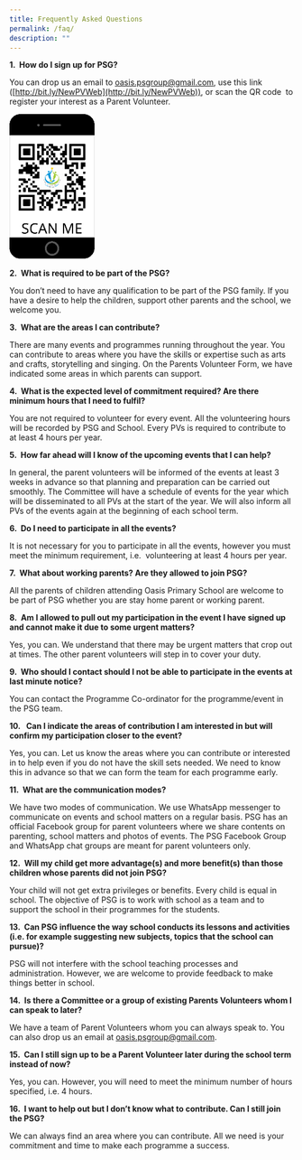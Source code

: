 ```yaml
---
title: Frequently Asked Questions
permalink: /faq/
description: ""
---
```

**1.  How do I sign up for PSG?**

You can drop us an email to [oasis.psgroup@gmail.com](mailto:oasis.psgroup@gmail.com), use this link ([http://bit.ly/NewPVWeb](http://bit.ly/NewPVWeb)), or scan the QR code  to register your interest as a Parent Volunteer.

<img src="/images/scan%20me%20parent.png" 
     style="width:30%">
		 
**2.  What is required to be part of the PSG?**

You don’t need to have any qualification to be part of the PSG family. If you have a desire to help the children, support other parents and the school, we welcome you.

**3.  What are the areas I can contribute?**

There are many events and programmes running throughout the year. You can contribute to areas where you have the skills or expertise such as arts and crafts, storytelling and singing. On the Parents Volunteer Form, we have indicated some areas in which parents can support.

**4.  What is the expected level of commitment required? Are there minimum hours that I need to fulfil?**

You are not required to volunteer for every event. All the volunteering hours will be recorded by PSG and School. Every PVs is required to contribute to at least 4 hours per year.

**5.  How far ahead will I know of the upcoming events that I can help?**

In general, the parent volunteers will be informed of the events at least 3 weeks in advance so that planning and preparation can be carried out smoothly. The Committee will have a schedule of events for the year which will be disseminated to all PVs at the start of the year. We will also inform all PVs of the events again at the beginning of each school term.

**6.  Do I need to participate in all the events?**

It is not necessary for you to participate in all the events, however you must meet the minimum requirement, i.e.  volunteering at least 4 hours per year.

**7.  What about working parents? Are they allowed to join PSG?**

All the parents of children attending Oasis Primary School are welcome to be part of PSG whether you are stay home parent or working parent.

**8.  Am I allowed to pull out my participation in the event I have signed up and cannot make it due to some urgent matters?**

Yes, you can. We understand that there may be urgent matters that crop out at times. The other parent volunteers will step in to cover your duty.

**9.  Who should I contact should I not be able to participate in the events at last minute notice?**

You can contact the Programme Co-ordinator for the programme/event in the PSG team.

**10.   Can I indicate the areas of contribution I am interested in but will confirm my participation closer to the event?**

Yes, you can. Let us know the areas where you can contribute or interested in to help even if you do not have the skill sets needed. We need to know this in advance so that we can form the team for each programme early.

**11.  What are the communication modes?**

We have two modes of communication. We use WhatsApp messenger to communicate on events and school matters on a regular basis. PSG has an official Facebook group for parent volunteers where we share contents on parenting, school matters and photos of events. The PSG Facebook Group and WhatsApp chat groups are meant for parent volunteers only.

**12.  Will my child get more advantage(s) and more benefit(s) than those children whose parents did not join PSG?**

Your child will not get extra privileges or benefits. Every child is equal in school. The objective of PSG is to work with school as a team and to support the school in their programmes for the students.

**13.  Can PSG influence the way school conducts its lessons and activities (i.e. for example suggesting new subjects, topics that the school can pursue)?**

PSG will not interfere with the school teaching processes and administration. However, we are welcome to provide feedback to make things better in school.

**14.  Is there a Committee or a group of existing Parents Volunteers whom I can speak to later?**

We have a team of Parent Volunteers whom you can always speak to. You can also drop us an email at [oasis.psgroup@gmail.com](oasis.psgroup@gmail.com).

**15.  Can I still sign up to be a Parent Volunteer later during the school term instead of now?**

Yes, you can. However, you will need to meet the minimum number of hours specified, i.e. 4 hours.

**16.  I want to help out but I don’t know what to contribute. Can I still join the PSG?**

We can always find an area where you can contribute. All we need is your commitment and time to make each programme a success.